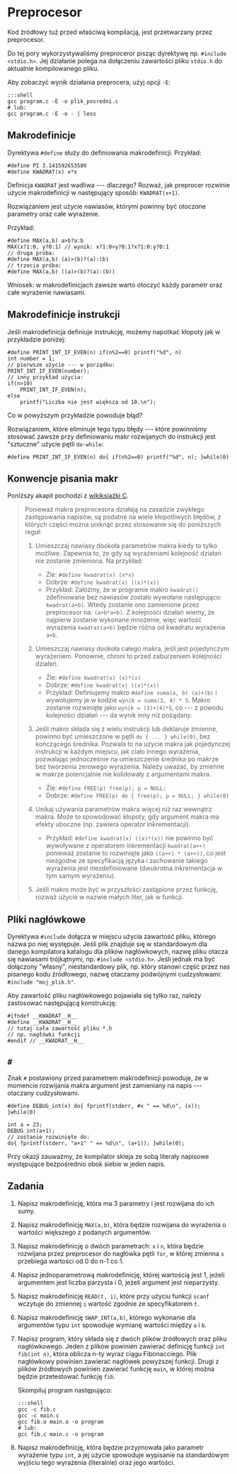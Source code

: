 Preprocesor
======================

Kod źródłowy tuż przed właściwą kompilacją,
jest przetwarzany przez preprocesor.

Do tej pory wykorzystywaliśmy preproceror pisząc
dyrektywę np. `#include <stdio.h>`.
Jej działanie polega na dołączeniu zawartości pliku
`stdio.h` do aktualnie kompilowanego pliku.

Aby zobaczyć wynik działania preprocera,
użyj opcji `-E`:

    :::shell
    gcc program.c -E -o plik_posredni.c
    # lub:
    gcc program.c -E -o - | less

Makrodefinicje
----------------------
Dyrektywa `#define` służy do definiowania makrodefinicji.
Przykład:

    #define PI 3.141592653589
    #define KWADRAT(x) x*x

Definicja `KWADRAT` jest wadliwa --- dlaczego?
Rozważ, jak preprocer rozwinie użycie makrodefinicji
w następujący sposób: `KWADRAT(x+1)`.

Rozwiązaniem jest użycie nawiasów, którymi powinny być
otoczone parametry oraz całe wyrażenie.

Przykład:

    #define MAX(a,b) a>b?a:b
    MAX(x?1:0, y?0:1) // wynik: x?1:0>y?0:1?x?1:0:y?0:1
    // druga próba:
    #define MAX(a,b) (a)>(b)?(a):(b)
    // trzecia próba:
    #define MAX(a,b) ((a)>(b)?(a):(b))

Wniosek: w makrodefinicjach zawsze warto otoczyć każdy parametr
oraz całe wyrażenie nawiasami.

Makrodefinicje instrukcji
----------------------
Jeśli makrodefinicja definiuje instrukcję,
możemy napotkać kłopoty jak w przykładzie poniżej:

    #define PRINT_INT_IF_EVEN(n) if(n%2==0) printf("%d", n)
    int number = 1;
    // pierwsze użycie --- w porządku:
    PRINT_INT_IF_EVEN(number);
    // inny przykład użycia:
    if(n>10)
        PRINT_INT_IF_EVEN(n);
    else
        printf("Liczba nie jest większa od 10.\n");

Co w powyższym przykładzie powoduje błąd?

Rozwiązaniem, które eliminuje tego typu błędy
--- które powinniśmy stosować zawsze przy definiowaniu makr rozwijanych do instrukcji
jest "sztuczne" użycie pętli `do-while`:

    #define PRINT_INT_IF_EVEN(n) do{ if(n%2==0) printf("%d", n); }while(0)

Konwencje pisania makr
----------------------
Poniższy akapit pochodzi z [wikiksiążki C](https://pl.wikibooks.org/wiki/C/Powszechne_praktyki#Konwencje_pisania_makr).

> Ponieważ makra preprocesora działają
> na zasadzie zwykłego zastępowania napisów,
> są podatne na wiele kłopotliwych błędów,
> z których części można uniknąć przez stosowanie się
> do poniższych reguł:
>
> 1.  Umieszczaj nawiasy dookoła parametrów makra
>     kiedy to tylko możliwe.
>     Zapewnia to, że gdy są wyrażeniami kolejność działań
>     nie zostanie zmieniona. Na przykład:
>
>      * Źle: `#define kwadrat(x) (x*x)`
>      * Dobrze: `#define kwadrat(x) ((x)*(x))`
>      * Przykład: Załóżmy, że w programie makro `kwadrat()`
>        zdefiniowane bez nawiasów zostało wywołane następująco:
>        `kwadrat(a+b)`.
>        Wtedy zostanie ono zamienione przez preprocesor na:
>        `(a+b*a+b)`.
>        Z kolejności działań wiemy, że najpierw zostanie wykonane
>        mnożenie, więc wartość wyrażenia `kwadrat(a+b)` będzie różna
>        od kwadratu wyrażenia `a+b`.
>
> 2.  Umieszczaj nawiasy dookoła całego makra,
>     jeśli jest pojedynczym wyrażeniem.
>     Ponownie, chroni to przed zaburzeniem kolejności działań.
>       * Źle: `#define kwadrat(x) (x)*(x)`
>       * Dobrze: `#define kwadrat(x) ((x)*(x))`
>       * Przykład: Definiujemy makro `#define suma(a, b) (a)+(b)`
>         i wywołujemy je w kodzie `wynik = suma(3, 4) * 5`.
>         Makro zostanie rozwinięte jako `wynik = (3)+(4)*5`,
>         co --- z powodu kolejności działań --- da wynik inny niż pożądany.
>
> 3.  Jeśli makro składa się z wielu instrukcji lub deklaruje zmienne,
>     powinno być umieszczone w pętli `do { ... } while(0)`,
>     bez kończącego średnika.
>     Pozwala to na użycie makra jak pojedynczej instrukcji
>     w każdym miejscu, jak ciało innego wyrażenia,
>     pozwalając jednocześnie na umieszczenie średnika
>     po makrze bez tworzenia zerowego wyrażenia.
>     Należy uważać, by zmienne w makrze potencjalnie
>     nie kolidowały z argumentami makra.
>       * Źle: `#define FREE(p) free(p); p = NULL;`
>       * Dobrze: `#define FREE(p) do { free(p); p = NULL; } while(0)`
> 4.  Unikaj używania parametrów makra więcej niż raz wewnątrz makra.
>     Może to spowodować kłopoty, gdy argument makra ma efekty uboczne
>     (np. zawiera operator inkrementacji).
>       * Przykład: `#define kwadrat(x) ((x)*(x))`
>         nie powinno być wywoływane z operatorem
>         inkrementacji `kwadrat(a++)` ponieważ zostanie to
>         rozwinięte jako `((a++) * (a++))`,
>         co jest niezgodne ze specyfikacją języka
>         i zachowanie takiego wyrażenia jest niezdefiniowane
>         (dwukrotna inkrementacja w tym samym wyrażeniu).
> 5.  Jeśli makro może być w przyszłości zastąpione przez funkcję,
>     rozważ użycie w nazwie małych liter, jak w funkcji.

Pliki nagłówkowe
----------------------

Dyrektywa `#include` dołącza w miejscu użycia
zawartość pliku, którego nazwa po niej występuje.
Jeśli plik znajduje się w standardowym dla danego
kompilatora katalogu dla plików nagłówkowych,
nazwę pliku otacza się nawiasami trójkątnymi,
np. `#include <stdio.h>`.
Jeśli jednak ma być dołączony "własny",
niestandardowy plik, np. który stanowi
część przez nas pisanego kodu źródłowego,
nazwę otaczamy podwójnymi cudzysłowami:
`#include "moj_plik.h"`.

Aby zawartość pliku nagłówkowego pojawiała się tylko raz,
należy zastosować następującą konstrukcję:

    #ifndef __KWADRAT__H__
    #define __KWADRAT__H__
    // tutaj cała zawartość pliku *.h
    // np. nagłówki funkcji
    #endif // __KWADRAT__H__

`#`
----------------------

Znak `#` postawiony przed parametrem makrodefinicji
powoduje, że w momencie rozwijania makra argument jest
zamieniany na napis --- otaczany cudzysłowami.

    #define DEBUG_int(x) do{ fprintf(stderr, #x " == %d\n", (x)); }while(0)

    int a = 23;
    DEBUG_int(a+1);
    // zostanie rozwinięte do:
    do{ fprintf(stderr, "a+1" " == %d\n", (a+1)); }while(0);

Przy okazji zauważmy, że kompilator skleja ze sobą literały napisowe
występujące bezpośrednio obok siebie w jeden napis.

Zadania
----------------------

1.  Napisz makrodefinicję, która ma 3 parametry
    i jest rozwijana do ich sumy.

2.  Napisz makrodefinicję `MAX(a,b)`,
    która będzie rozwijana do wyrażenia
    o wartości większego z podanych argumentów.

3.  Napisz makrodefinicję o dwóch parametrach: `x` i `n`,
    która będzie rozwijana przez preprocesor
    do nagłówka pętli `for`, w której
    zmienna `x` przebiega wartości od 0 do n-1 co 1.

4.  Napisz jednoparametrową makrodefinicję,
    której wartością jest 1, jeżeli argumentem jest
    liczba parzysta i 0, jeżeli argument jest nieparzysty.

5.  Napisz makrodefinicję `READ(t, i)`,
    które przy użyciu funkcji `scanf`
    wczytuje do zmiennej `i`
    wartość zgodnie ze specyfikatorem `t`.

6.  Napisz makrodefinicję `SWAP_INT(a,b)`,
    którego wykonanie dla argumentów typu `int`
    spowoduje wymianę wartości między `a` i `b`.

7.  Napisz program, który składa się z dwóch
    plików źródłowych oraz pliku nagłówkowego.
    Jeden z plików powinien zawierać definicję
    funkcji `int fib(int n)`, która oblicza
    n-ty wyraz ciągu Fibonacciego.
    Plik nagłówkowy powinien zawierać nagłówek
    powyższej funkcji.
    Drugi z plików źródłowych powinien zawierać
    funkcję `main`, w której można będzie przetestować
    funkcję `fib`.

    Skompiluj program następująco:

        :::shell
        gcc -c fib.c
        gcc -c main.c
        gcc fib.o main.o -o program
        # lub:
        gcc fib.c main.c -o program

8.  Napisz makrodefinicję, która będzie przyjmowała
    jako parametr wyrażenie typu `int`, a jej użycie spowoduje
    wypisanie na standardowym wyjściu tego wyrażenia (literalnie)
    oraz jego wartości.
